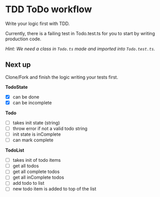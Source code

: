 # TDD ToDo workflow

Write your logic first with TDD.

Currently, there is a failing test in Todo.test.ts for you to start by writing production code. 

*Hint: We need a class in `Todo.ts` made and imported into `Todo.test.ts`.*

## Next up

Clone/Fork and finish the logic writing your tests first.

**TodoState**

- [x] can be done
- [x] can be incomplete

**Todo**

- [ ] takes init state (string)
- [ ] throw error if not a valid todo string
- [ ] init state is inComplete
- [ ] can mark complete

**TodoList**

- [ ] takes init of todo items
- [ ] get all todos
- [ ] get all complete todos
- [ ] get all inComplete todos
- [ ] add todo to list
- [ ] new todo item is added to top of the list
